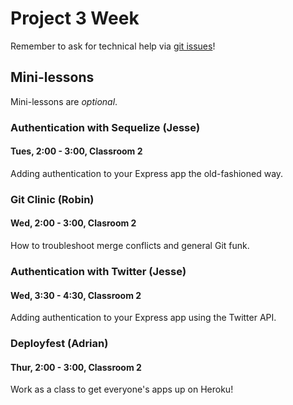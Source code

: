# Project 3 Week

Remember to ask for technical help via [git issues](https://github.com/ga-dc/pbj-project3/issues)!

## Mini-lessons

Mini-lessons are *optional*.

### Authentication with Sequelize (Jesse)
#### Tues, 2:00 - 3:00, Classroom 2

Adding authentication to your Express app the old-fashioned way.

### Git Clinic (Robin)
#### Wed, 2:00 - 3:00, Clasroom 2

How to troubleshoot merge conflicts and general Git funk.

### Authentication with Twitter (Jesse)
#### Wed, 3:30 - 4:30, Classroom 2

Adding authentication to your Express app using the Twitter API.

### Deployfest (Adrian)
#### Thur, 2:00 - 3:00, Classroom 2

Work as a class to get everyone's apps up on Heroku!

